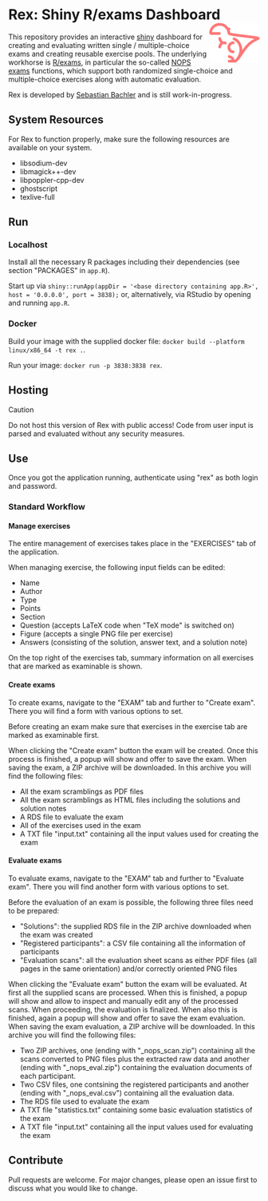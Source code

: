 # Rex: Shiny R/exams Dashboard <img src="https://raw.githubusercontent.com/guesswho1234/Rex/main/www/logo.svg" align="right" alt="Rex logo" width="20%" />

This repository provides an interactive [shiny](https://shiny.posit.co/) dashboard
for creating and evaluating written single / multiple-choice exams and creating reusable exercise pools. The underlying workhorse
is [R/exams](https://www.R-exams.org/), in particular the so-called
[NOPS exams](https://www.R-exams.org/tutorials/exams2nops/) functions, which support both
randomized single-choice and multiple-choice exercises along with automatic evaluation.

Rex is developed by [Sebastian Bachler](https://www.uibk.ac.at/ibf/team/bachler.html.en)
and is still work-in-progress.

## System Resources

For Rex to function properly, make sure the following resources are available on your system. 

- libsodium-dev
- libmagick++-dev 
- libpoppler-cpp-dev
- ghostscript
- texlive-full

## Run

### Localhost

Install all the necessary R packages including their dependencies (see section "PACKAGES" in `app.R`). 

Start up via `shiny::runApp(appDir = '<base directory containing app.R>', host = '0.0.0.0', port = 3838);` or, alternatively, via RStudio by 
opening and running `app.R`.

### Docker

Build your image with the supplied docker file: `docker build --platform linux/x86_64 -t rex .`.

Run your image: `docker run -p 3838:3838 rex`.


## Hosting
> [!CAUTION]
> Do not host this version of Rex with public access!
> Code from user input is parsed and evaluated without any security measures.

## Use

Once you got the application running, authenticate using "rex" as both login and password.

### Standard Workflow

#### Manage exercises

The entire management of exercises takes place in the "EXERCISES" tab of the application.

When managing exercise, the following input fields can be edited:
- Name
- Author
- Type
- Points
- Section
- Question (accepts LaTeX code when "TeX mode" is switched on)
- Figure (accepts a single PNG file per exercise)
- Answers (consisting of the solution, answer text, and a solution note)

On the top right of the exercises tab, summary information on all exercises that are marked as examinable is shown. 

#### Create exams

To create exams, navigate to the "EXAM" tab and further to "Create exam". There you will find a form with various options to set. 

Before creating an exam make sure that exercises in the exercise tab are marked as examinable first.

When clicking the "Create exam" button the exam will be created. Once this process is finished, a popup will show and offer to save the exam. When saving the exam, a ZIP archive will be downloaded. In this archive you will find the following files:
- All the exam scramblings as PDF files
- All the exam scramblings as HTML files including the solutions and solution notes
- A RDS file to evaluate the exam 
- All of the exercises used in the exam 
- A TXT file "input.txt" containing all the input values used for creating the exam

#### Evaluate exams

To evaluate exams, navigate to the "EXAM" tab and further to "Evaluate exam". There you will find another form with various options to set.

Before the evaluation of an exam is possible, the following three files need to be prepared:
- "Solutions": the supplied RDS file in the ZIP archive downloaded when the exam was created
- "Registered participants": a CSV file containing all the information of participants
- "Evaluation scans": all the evaluation sheet scans as either PDF files (all pages in the same orientation) and/or correctly oriented PNG files 

When clicking the "Evaluate exam" button the exam will be evaluated. At first all the supplied scans are processed. When this is finished, a popup will show and allow to inspect and manually edit any of the processed scans. When proceeding, the evaluation is finalized. When also this is finished, again a popup will show and offer to save the exam evaluation. When saving the exam evaluation, a ZIP archive will be downloaded. In this archive you will find the following files:
- Two ZIP archives, one (ending with "_nops_scan.zip") containing all the scans converted to PNG files plus the extracted raw data and another (ending with "_nops_eval.zip") containing the evaluation documents of each participant.
- Two CSV files, one contsining the registered participants and another (ending with "_nops_eval.csv") containing all the evaluation data.
- The RDS file used to evaluate the exam
- A TXT file "statistics.txt" containing some basic evaluation statistics of the exam 
- A TXT file "input.txt" containing all the input values used for evaluating the exam

## Contribute

Pull requests are welcome. For major changes, please open an issue first to discuss what 
you would like to change.
